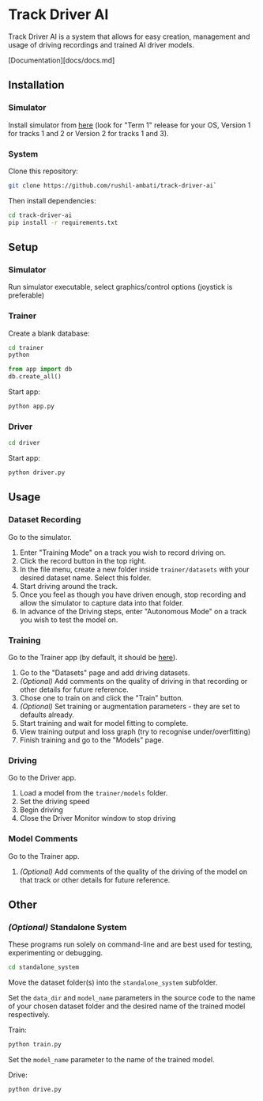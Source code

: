# Track Driver AI

Track Driver AI is a system that allows for easy creation, management and usage of driving recordings and trained AI driver models.

[Documentation][docs/docs.md]

## Installation

### Simulator
Install simulator from [here](https://github.com/udacity/self-driving-car-sim) (look for "Term 1" release for your OS, Version 1 for tracks 1 and 2 or Version 2 for tracks 1 and 3). 

### System
Clone this repository:
```bash
git clone https://github.com/rushil-ambati/track-driver-ai`
```

Then install dependencies:
```bash
cd track-driver-ai
pip install -r requirements.txt
```

## Setup

### Simulator
Run simulator executable, select graphics/control options (joystick is preferable)


### Trainer
Create a blank database:
```bash
cd trainer
python
```
```python
from app import db
db.create_all()
```

Start app:
```bash
python app.py
```

### Driver
```bash
cd driver
```

Start app:
```bash
python driver.py
```

## Usage
### Dataset Recording
Go to the simulator.
1. Enter "Training Mode" on a track you wish to record driving on.
2. Click the record button in the top right.
3. In the file menu, create a new folder inside `trainer/datasets` with your desired dataset name. Select this folder.
4. Start driving around the track.
5. Once you feel as though you have driven enough, stop recording and allow the simulator to capture data into that folder.
6. In advance of the Driving steps, enter "Autonomous Mode" on a track you wish to test the model on.


### Training
Go to the Trainer app (by default, it should be [here](http://127.0.0.1:5000/)).
1. Go to the "Datasets" page and add driving datasets.
2. *(Optional)* Add comments on the quality of driving in that recording or other details for future reference.
3. Chose one to train on and click the "Train" button.
4. *(Optional)* Set training or augmentation parameters - they are set to defaults already.
5. Start training and wait for model fitting to complete.
6. View training output and loss graph (try to recognise under/overfitting)
7. Finish training and go to the "Models" page.

### Driving
Go to the Driver app.
1. Load a model from the `trainer/models` folder.
2. Set the driving speed
3. Begin driving
4. Close the Driver Monitor window to stop driving

### Model Comments
Go to the Trainer app.
1. *(Optional)* Add comments of the quality of the driving of the model on that track or other details for future reference.

## Other
### *(Optional)* Standalone System
These programs run solely on command-line and are best used for testing, experimenting or debugging.

```bash
cd standalone_system
```

Move the dataset folder(s) into the `standalone_system` subfolder.

Set the `data_dir` and `model_name` parameters in the source code to the name of your chosen dataset folder and the desired name of the trained model respectively.

Train:
```bash
python train.py
```

Set the `model_name` parameter to the name of the trained model.

Drive:
```bash
python drive.py
```
